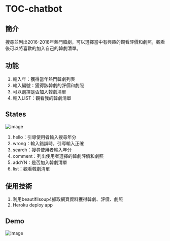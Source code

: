 # TOC-chatbot

## 簡介
搜尋並列出2016-2018年熱門韓劇，可以選擇當中有興趣的觀看評價和劇照，觀看後可以將喜歡的加入自己的韓劇清單。

## 功能
1. 輸入年：獲得當年熱門韓劇列表
2. 輸入編號：獲得該韓劇的評價和劇照
3. 可以選擇是否加入韓劇清單
3. 輸入LIST：觀看我的韓劇清單

## States
![image](https://github.com/di-yuan/toc-pro/blob/master/fsm.png)
1. hello：引導使用者輸入搜尋年分
2. wrong：輸入錯誤時，引導輸入正確
3. search：搜尋使用者輸入年分
4. comment：列出使用者選擇的韓劇評價和劇照
5. addYN：是否加入韓劇清單
6. list：觀看韓劇清單

## 使用技術
1. 利用beautifilsoup4抓取網頁資料獲得韓劇、評價、劇照
2. Heroku deploy app

## Demo
![image](https://github.com/di-yuan/toc-pro/blob/master/demo.jpg)
